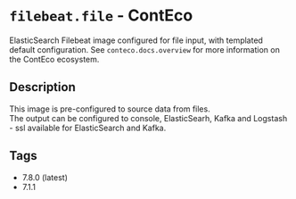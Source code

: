 # `filebeat.file` - ContEco

ElasticSearch Filebeat image configured for file input, with templated default configuration.
See `conteco.docs.overview` for more information on the ContEco ecosystem.

## Description

This image is pre-configured to source data from files.  
The output can be configured to console, ElasticSearh, Kafka and Logstash - ssl available for ElasticSearch and Kafka.

## Tags

* 7.8.0 (latest)
* 7.1.1
